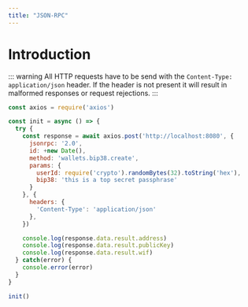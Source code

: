 ```yaml
---
title: "JSON-RPC"
---
```


# Introduction

::: warning
All HTTP requests have to be send with the `Content-Type: application/json` header. If the header is not present it will result in malformed responses or request rejections.
:::

```js
const axios = require('axios')

const init = async () => {
  try {
    const response = await axios.post('http://localhost:8080', {
      jsonrpc: '2.0',
      id: +new Date(),
      method: 'wallets.bip38.create',
      params: {
        userId: require('crypto').randomBytes(32).toString('hex'),
        bip38: 'this is a top secret passphrase'
      }
    }, {
      headers: {
        'Content-Type': 'application/json'
      },
    })

    console.log(response.data.result.address)
    console.log(response.data.result.publicKey)
    console.log(response.data.result.wif)
  } catch(error) {
    console.error(error)
  }
}

init()
```
